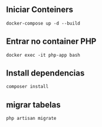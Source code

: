 ## Iniciar Conteiners
`docker-compose up -d --build`

## Entrar no container PHP
`docker exec -it php-app bash`

## Install dependencias
`composer install`

## migrar tabelas
`php artisan migrate`

